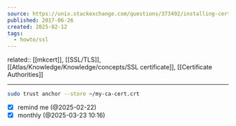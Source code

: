 ```yaml
---
source: https://unix.stackexchange.com/questions/373492/installing-certificates-on-arch
published: 2017-06-26
created: 2025-02-12
tags:
  - howto/ssl
---
```

related:: [[mkcert]], [[SSL/TLS]], [[Atlas/Knowledge/Knowledge/concepts/SSL certificate]], [[Certificate Authorities]]
___
```bash
sudo trust anchor --store ~/my-ca-cert.crt
```
- [x]  remind me (@2025-02-22)
- [x] monthly (@2025-03-23 10:16)